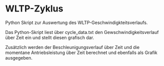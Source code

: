 # WLTP-Zyklus
Python Skript zur Auswertung des WLTP-Geschwindigkteitsverlaufs. 

Das Python-Skript liest über cycle_data.txt den Gewschwindigkeitsverlauf über Zeit ein und stellt diesen grafisch dar. 

Zusätzlich werden der Beschleunigungsverlauf über Zeit und die momentane Antriebsleistung über Zeit berechnet und ebenfalls als Grafik ausgegeben. 
